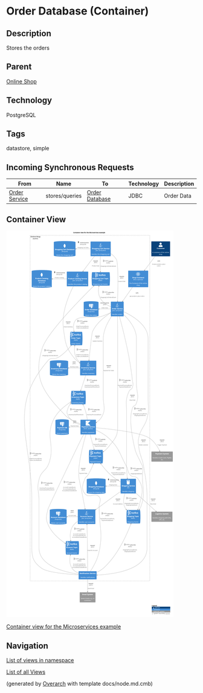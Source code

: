 
# Order Database (Container)
## Description
Stores the orders

## Parent
[Online Shop](../../../../software-development/architecture/example/microservices/online-shop.md)

## Technology
PostgreSQL

## Tags
datastore, simple
## Incoming Synchronous Requests 
| From | Name | To | Technology | Description |
|---|---|---|---|---|
| [Order Service](../../../../software-development/architecture/example/microservices/order-service.md) | stores/queries | [Order Database](../../../../software-development/architecture/example/microservices/order-db.md) | JDBC | Order Data |

## Container View
![Container view for the Microservices example](../../../../software-development/architecture/example/microservices/container-view.png)

[Container view for the Microservices example](../../../../software-development/architecture/example/microservices/container-view.md)


## Navigation
[List of views in namespace](./views-in-namespace.md)

[List of all Views](../../../../views.md)


(generated by [Overarch](https://github.com/soulspace-org/overarch) with template docs/node.md.cmb)
